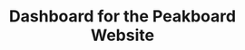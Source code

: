 ---
layout: article
title: Dashboard for the Peakboard Website
description: 
  - In this template you can see a dashboard that is on the official website of Peakboard GmbH. This provides an overview of what Peakboard offers and shows two diagrams that show how much costs and time a company can save with the help of the Peakboard solution.
lang: de
weight: 1000
isDraft: true
ref: Peakboard-Website-Dashboard
carousel: true
category:
image: Peakboard-Website-Dashboard.png
image_thumbnail: Peakboard-Website-Dashboard_thumbnail.png
download: Peakboard-Website-Dashboard.pbmx
overview_description:
overview_benefits:
overview_data_sources:
---